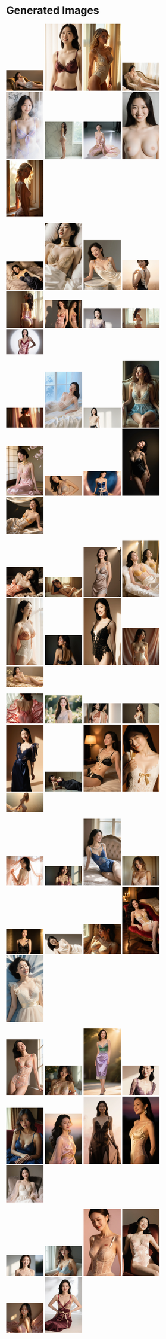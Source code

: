 # Generated Images



<img src="2025_10_21_01.webp" width="100"/> <img src="2025_10_21_02.webp" width="100"/> <img src="2025_10_21_03.webp" width="100"/> <img src="2025_10_21_04.webp" width="100"/> <img src="2025_10_21_05.webp" width="100"/> <img src="2025_10_21_06.webp" width="100"/> <img src="2025_10_21_07.webp" width="100"/> <img src="2025_10_21_08.webp" width="100"/> <img src="2025_10_21_09.webp" width="100"/>

<img src="2025_10_21_10.webp" width="100"/> <img src="2025_10_21_11.webp" width="100"/> <img src="2025_10_21_12.webp" width="100"/> <img src="2025_10_21_13.webp" width="100"/> <img src="2025_10_21_14.webp" width="100"/> <img src="2025_10_21_15.webp" width="100"/> <img src="2025_10_21_16.webp" width="100"/> <img src="2025_10_21_17.webp" width="100"/> <img src="2025_10_21_18.webp" width="100"/>

<img src="2025_10_21_19.webp" width="100"/> <img src="2025_10_21_20.webp" width="100"/> <img src="2025_10_21_21.webp" width="100"/> <img src="2025_10_21_22.webp" width="100"/> <img src="2025_10_21_23.webp" width="100"/> <img src="2025_10_21_24.webp" width="100"/> <img src="2025_10_21_25.webp" width="100"/> <img src="2025_10_21_26.webp" width="100"/> <img src="2025_10_21_27.webp" width="100"/>

<img src="2025_10_21_28.webp" width="100"/> <img src="2025_10_21_29.webp" width="100"/> <img src="2025_10_21_30.webp" width="100"/> <img src="2025_10_21_31.webp" width="100"/> <img src="2025_10_21_32.webp" width="100"/> <img src="2025_10_21_33.webp" width="100"/> <img src="2025_10_21_34.webp" width="100"/> <img src="2025_10_21_35.webp" width="100"/> <img src="2025_10_21_36.webp" width="100"/>

<img src="2025_10_21_37.webp" width="100"/> <img src="2025_10_21_38.webp" width="100"/> <img src="2025_10_21_39.webp" width="100"/> <img src="2025_10_21_40.webp" width="100"/> <img src="2025_10_21_41.webp" width="100"/> <img src="2025_10_21_42.webp" width="100"/> <img src="2025_10_21_43.webp" width="100"/> <img src="2025_10_21_44.webp" width="100"/> <img src="2025_10_21_45.webp" width="100"/>

<img src="2025_10_21_46.webp" width="100"/> <img src="2025_10_21_47.webp" width="100"/> <img src="2025_10_21_48.webp" width="100"/> <img src="2025_10_21_49.webp" width="100"/> <img src="2025_10_21_50.webp" width="100"/> <img src="2025_10_21_51.webp" width="100"/> <img src="2025_10_21_52.webp" width="100"/> <img src="2025_10_21_53.webp" width="100"/> <img src="2025_10_21_54.webp" width="100"/>

<img src="2025_10_21_55.webp" width="100"/> <img src="2025_10_21_56.webp" width="100"/> <img src="2025_10_21_57.webp" width="100"/> <img src="2025_10_21_58.webp" width="100"/> <img src="2025_10_21_59.webp" width="100"/> <img src="2025_10_21_60.webp" width="100"/> <img src="2025_10_21_61.webp" width="100"/> <img src="2025_10_21_62.webp" width="100"/> <img src="2025_10_21_63.webp" width="100"/>

<img src="2025_10_21_64.webp" width="100"/> <img src="2025_10_21_65.webp" width="100"/> <img src="2025_10_21_66.webp" width="100"/> <img src="2025_10_21_67.webp" width="100"/> <img src="2025_10_21_68.webp" width="100"/> <img src="2025_10_21_69.webp" width="100"/>